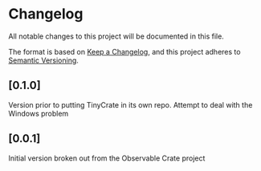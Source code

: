 # Changelog

All notable changes to this project will be documented in this file.

The format is based on [Keep a Changelog](https://keepachangelog.com/en/1.0.0/),
and this project adheres to [Semantic Versioning](https://semver.org/spec/v2.0.0.html).

## [0.1.0]

Version prior to putting TinyCrate in its own repo. Attempt to deal with the
Windows problem

## [0.0.1]

Initial version broken out from the Observable Crate project

